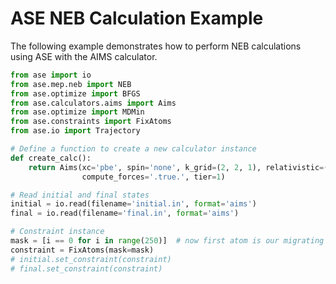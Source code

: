 # ASE NEB Calculation Example

The following example demonstrates how to perform NEB calculations using ASE with the AIMS calculator.

```python
from ase import io
from ase.mep.neb import NEB
from ase.optimize import BFGS
from ase.calculators.aims import Aims
from ase.optimize import MDMin
from ase.constraints import FixAtoms
from ase.io import Trajectory

# Define a function to create a new calculator instance
def create_calc():
    return Aims(xc='pbe', spin='none', k_grid=(2, 2, 1), relativistic=('atomic_zora', 'scalar'),
                compute_forces='.true.', tier=1)

# Read initial and final states
initial = io.read(filename='initial.in', format='aims')
final = io.read(filename='final.in', format='aims')

# Constraint instance
mask = [i == 0 for i in range(250)]  # now first atom is our migrating atom
constraint = FixAtoms(mask=mask)
# initial.set_constraint(constraint)
# final.set_constraint(constraint)
